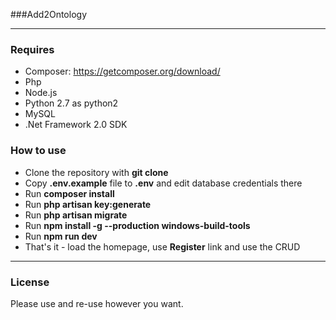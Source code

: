 ###Add2Ontology

---
### Requires
 * Composer: https://getcomposer.org/download/
 * Php
 * Node.js
 * Python 2.7 as python2 
 * MySQL
 * .Net Framework 2.0 SDK
  
### How to use

- Clone the repository with __git clone__
- Copy __.env.example__ file to __.env__ and edit database credentials there
- Run __composer install__
- Run __php artisan key:generate__
- Run __php artisan migrate__
- Run __npm install -g --production windows-build-tools__
- Run __npm run dev__
- That's it - load the homepage, use __Register__ link and use the CRUD

---

### License

Please use and re-use however you want.

